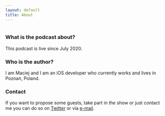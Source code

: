 ```yaml
---
layout: default
title: About
---
```

<img class="aligncenter size-medium" src="">

### What is the podcast about?
This podcast is live since July 2020.

### Who is the author?
I am Maciej and I am an iOS developer who currently works and lives in Poznań, Poland.

### Contact
If you want to propose some guests, take part in the show or just contact me you can do so on <a href="https://twitter.com/diverseintech">Twitter</a> or via <a href="mailto:contact@diversityin.tech">e-mail</a>.